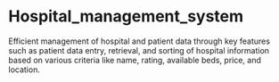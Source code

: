 # Hospital_management_system
Efficient management of hospital and patient data through key features such as patient data entry, retrieval, and sorting of hospital information based on various criteria like name, rating, available beds, price, and location. 
